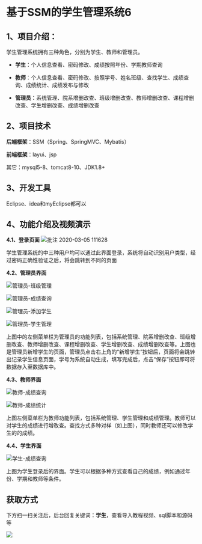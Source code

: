 # 基于SSM的学生管理系统6



## 1、项目介绍：

学生管理系统拥有三种角色，分别为学生、教师和管理员。

- **学生**：个人信息查看、密码修改、成绩按照年份、学期教师查询

- **教师**：个人信息查看、密码修改、按照学号、姓名班级、查找学生、成绩查询、成绩统计、成绩发布与修改

- **管理员**：系统管理、院系增删改查、班级增删改查、教师增删改查、课程增删改查、学生增删改查、成绩增删改查

## 2、项目技术

**后端框架**：SSM（Spring、SpringMVC、Mybatis）

**前端框架**：layui、jsp

其它：mysql5-8、tomcat8-10、JDK1.8+

## 3、开发工具

Eclipse、idea和myEclipse都可以

## 4、功能介绍及视频演示

**4.1、登录页面**
![批注 2020-03-05 111628](https://www.codeshop.fun/Typora-Images/20220515121233.jpg)

学生管理系统的中三种用户均可以通过此界面登录，系统将自动识别用户类型，经过密码正确性验证之后，将会跳转到不同的页面

**4.2、管理员界面**

![管理员-班级管理](https://www.codeshop.fun/Typora-Images/20220515121439.jpg)

![管理员-成绩查询](https://www.codeshop.fun/Typora-Images/20220515121444.jpg)

![管理员-添加学生](https://www.codeshop.fun/Typora-Images/20220515121447.jpg)

![管理员-学生管理](https://www.codeshop.fun/Typora-Images/20220515121459.jpg)

上图中的左侧菜单栏为管理员的功能列表，包括系统管理、院系增删改查、班级增删改查、教师增删改查、课程增删改查、学生增删改查、成绩增删改查等。上图也是管理员新增学生的页面，管理员点击右上角的“新增学生”按钮后，页面将会跳转出记录学生信息页面，学号为系统自动生成，填写完成后，点击“保存”按钮即可将数据存入至数据库中。

**4.3、教师界面**

![教师-成绩查询](https://www.codeshop.fun/Typora-Images/20220515121513.jpg)

![教师-成绩统计](https://www.codeshop.fun/Typora-Images/20220515121516.jpg)

上图左侧菜单栏为教师功能列表，包括系统管理、学生管理和成绩管理。教师可以对学生的成绩进行增改查。查找方式多种对样（如上图），同时教师还可以修改学生的的成绩。

**4.4、学生界面**

![学生-成绩查询 ](https://www.codeshop.fun/Typora-Images/20220515121434.jpg)

上图为学生登录后的界面。学生可以根据多种方式查看自己的成绩，例如通过年份、学期和教师等条件。

## 获取方式

下方扫一扫关注后，后台回复关键词：**学生**，查看导入教程视频、sql脚本和源码等

 ![](https://www.codeshop.fun/Typora-Images/202205281253739.png)
